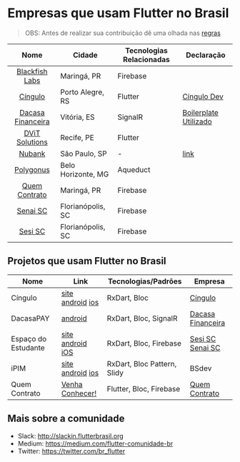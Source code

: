 # Empresas que usam Flutter no Brasil

> OBS: Antes de realizar sua contribuição dê uma olhada nas [regras](https://github.com/FlutterComunidadeBR/empresas-que-usam-flutter-no-brasil/blob/master/CONTRIBUTING.md)

Nome | Cidade | Tecnologias Relacionadas | Declaração
:------------: | ------------------------ | ------------ | ------------
[Blackfish Labs](https://blackfishlabs.github.io/) | Maringá, PR | Firebase |
[Cíngulo](https://www.cingulo.com) | Porto Alegre, RS | Flutter | [Cíngulo Dev](http://dev.cingulo.com)
[Dacasa Financeira](https://dacasa.com.br/)| Vitória, ES | SignalR | [Boilerplate Utilizado](https://github.com/Katekko/flutter_boilerplate)
[DViT Solutions](https://www.dvitsolutions.com)| Recife, PE | Flutter | 
[Nubank](https://nubank.com.br) | São Paulo, SP |- |[link](https://hipsters.tech/tecnologias-no-nubank-3-anos-depois-hipsters-150/)
[Polygonus](https://www.polygonus.com.br/) | Belo Horizonte, MG | Aqueduct |
[Quem Contrato](https://linktr.ee/quemcontrato) | Maringá, PR | Firebase |
[Senai SC](https://sc.senai.br/) | Florianópolis, SC | Firebase |
[Sesi SC](https://sesisc.org.br/)| Florianópolis, SC | Firebase |

## Projetos que usam Flutter no Brasil

Nome | Link | Tecnologias/Padrões | Empresa
------------ | ------- | ------------ | ------------
Cíngulo | [site](https://www.cingulo.com) [android](https://play.google.com/store/apps/details?id=com.cingulo.app) [ios](https://apps.apple.com/br/app/cingulo/id1190110484) | RxDart, Bloc | [Cíngulo](https://www.cingulo.com)
DacasaPAY | [android](https://play.google.com/store/apps/details?id=com.dacasapay) | RxDart, Bloc, SignalR | [Dacasa Financeira](https://dacasa.com.br/)
Espaço do Estudante | [site](https://estudante.sesisenai.org.br) [android](https://play.google.com/store/apps/details?id=br.senai.sc.appespacoestudante) [iOS](https://apps.apple.com/br/app/id1474992119) | RxDart, Bloc, Firebase | [Sesi SC](https://sesisc.org.br/) [Senai SC](https://sc.senai.br/)
iPIM | [site](http://www.ipimweb.com.br) [android](https://play.google.com/store/apps/details?id=br.com.ipimweb&hl=pt_BR) [ios](https://apps.apple.com/th/app/ipim/id1324662786?ign-mpt=uo%3D2) | RxDart, Bloc Pattern, Slidy | BSdev
Quem Contrato | [Venha Conhecer!](https://linktr.ee/quemcontrato) | Flutter, Bloc, Firebase | [Quem Contrato](https://linktr.ee/quemcontrato)

## Mais sobre a comunidade

- Slack: http://slackin.flutterbrasil.org
- Medium: https://medium.com/flutter-comunidade-br
- Twitter: https://twitter.com/br_flutter
